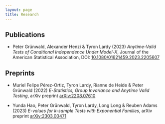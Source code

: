 ```yaml
---
layout: page
title: Research
---
```


## Publications

* Peter Grünwald, Alexander Henzi & Tyron Lardy (2023) *Anytime-Valid Tests of Conditional Independence Under Model-X*, Journal of the American Statistical Association, 
DOI: <a href="https://doi.org/10.1080/01621459.2023.2205607" target="_blank">10.1080/01621459.2023.2205607</a>


## Preprints

* Muriel Felipe Pérez-Ortiz, Tyron Lardy, Rianne de Heide & Peter Grünwald (2022) *E-Statistics, Group Invariance and Anytime Valid Testing*,
arXiv preprint <a href="https://arxiv.org/abs/2208.07610" target="_blank">arXiv:2208.07610</a> 

* Yunda Hao, Peter Grünwald, Tyron Lardy, Long Long & Reuben Adams (2023) *E-values for k-sample Tests with Exponential Families*, 
arXiv preprint <a href="https://arxiv.org/abs/2303.00471" target="_blank">arXiv:2303.00471</a>
